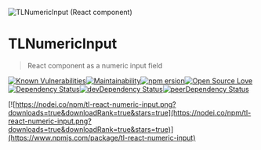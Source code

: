 ![TLNumericInput (React component)](https://repository-images.githubusercontent.com/184097031/41c7d000-780e-11e9-9819-a7f8f5ad4db9)

# TLNumericInput

> React component as a numeric input field

[![Known Vulnerabilities](https://snyk.io//test/github/MitrophD/tl-react-numeric-input/badge.svg?targetFile=package.json)](https://snyk.io//test/github/MitrophD/tl-react-numeric-input?targetFile=package.json)[![Maintainability](https://api.codeclimate.com/v1/badges/9f201ce717d730bdc6de/maintainability)](https://codeclimate.com/github/MitrophD/tl-react-numeric-input/maintainability)[![npm ersion](https://badge.fury.io/js/tl-react-numeric-input.svg)](https://badge.fury.io/js/tl-react-numeric-input)[![Open Source Love](https://badges.frapsoft.com/os/mit/mit.svg?v=102)](https://github.com/MitrophD/tl-react-numeric-input)[![Dependency Status](https://david-dm.org//MitrophD/tl-react-numeric-input/status.svg)](https://david-dm.org/MitrophD/tl-react-numeric-input)[![devDependency Status](https://david-dm.org/MitropdD/tl-react-numeric-input/dev-status.svg)](https://david-dm.org/MitrophD/tl-react-numeric-input#info=devDependencies)[![peerDependency Status](https://david-dm.org/MitropdD/tl-react-numeric-input/peer-status.svg)](https://david-dm.org/MitrophD/tl-react-numeric-input#info=peerDependencies)

[![https://nodei.co/npm/tl-react-numeric-input.png?downloads=true&downloadRank=true&stars=true](https://nodei.co/npm/tl-react-numeric-input.png?downloads=true&downloadRank=true&stars=true)](https://www.npmjs.com/package/tl-react-numeric-input)
